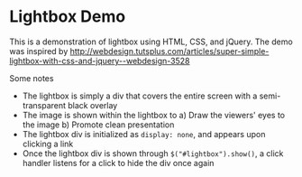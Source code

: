 # Lightbox Demo
This is a demonstration of lightbox using HTML, CSS, and jQuery. The demo was inspired by http://webdesign.tutsplus.com/articles/super-simple-lightbox-with-css-and-jquery--webdesign-3528

Some notes
* The lightbox is simply a div that covers the entire screen with a semi-transparent black overlay
* The image is shown within the lightbox to a) Draw the viewers' eyes to the image b) Promote clean presentation
* The lightbox div is initialized as `display: none`, and appears upon clicking a link
* Once the lightbox div is shown through `$("#lightbox").show()`, a click handler listens for a click to hide the div once again